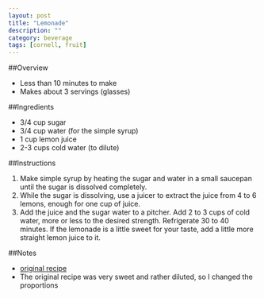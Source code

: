 ```yaml
---
layout: post
title: "Lemonade"
description: ""
category: beverage
tags: [cornell, fruit]
---
```

##Overview

* Less than 10 minutes to make
* Makes about 3 servings (glasses)

##Ingredients

* 3/4 cup sugar
* 3/4 cup water (for the simple syrup)
* 1 cup lemon juice
* 2-3 cups cold water (to dilute)

##Instructions

1. Make simple syrup by heating the sugar and water in a small saucepan until the sugar is dissolved completely.
2. While the sugar is dissolving, use a juicer to extract the juice from 4 to 6 lemons, enough for one cup of juice.
3. Add the juice and the sugar water to a pitcher. Add 2 to 3 cups of cold water, more or less to the desired strength. Refrigerate 30 to 40 minutes. If the lemonade is a little sweet for your taste, add a little more straight lemon juice to it.

##Notes

* [original recipe](http://www.simplyrecipes.com/recipes/perfect_lemonade/)
* The original recipe was very sweet and rather diluted, so I changed the proportions
